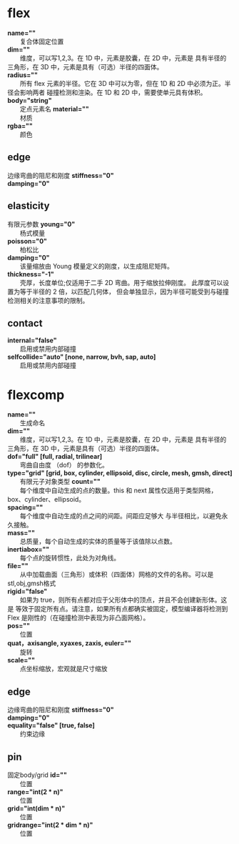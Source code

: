 # flex
**name=""**        
&emsp;&emsp;复合体固定位置          
**dim=""**        
&emsp;&emsp;维度，可以写1,2,3。在 1D 中，元素是胶囊，在 2D 中，元素是 具有半径的三角形，在 3D 中，元素是具有（可选）半径的四面体。      
**radius=""**        
&emsp;&emsp;所有 flex 元素的半径。它在 3D 中可以为零，但在 1D 和 2D 中必须为正。半径会影响两者 碰撞检测和渲染。在 1D 和 2D 中，需要使单元具有体积。         
**body="string"**        
&emsp;&emsp;定点元素名
**material=""**        
&emsp;&emsp;材质        
**rgba=""**        
&emsp;&emsp;颜色

## edge
边缘弯曲的阻尼和刚度
**stiffness="0"**       
**damping="0"**   

## elasticity
有限元参数
**young="0"**        
&emsp;&emsp;杨式模量        
**poisson="0"**        
&emsp;&emsp;柏松比        
**damping="0"**        
&emsp;&emsp;该量缩放由 Young 模量定义的刚度，以生成阻尼矩阵。           
**thickness="-1"**        
&emsp;&emsp;壳厚，长度单位;仅适用于二手 2D 弯曲。用于缩放拉伸刚度。 此厚度可以设置为等于半径的 2 倍，以匹配几何体， 但会单独显示，因为半径可能受到与碰撞检测相关的注意事项的限制。  

## contact
**internal="false"**        
&emsp;&emsp;启用或禁用内部碰撞        
**selfcollide="auto" [none, narrow, bvh, sap, auto]**        
&emsp;&emsp;启用或禁用内部碰撞

# flexcomp
**name=""**        
&emsp;&emsp;生成命名          
**dim=""**        
&emsp;&emsp;维度，可以写1,2,3。在 1D 中，元素是胶囊，在 2D 中，元素是 具有半径的三角形，在 3D 中，元素是具有（可选）半径的四面体。  
**dof="full" [full, radial, trilinear]**        
&emsp;&emsp;弯曲自由度 （dof） 的参数化。       
**type="grid" [grid, box, cylinder, ellipsoid, disc, circle, mesh, gmsh, direct]**        
&emsp;&emsp;有限元子对象类型
**count=""**        
&emsp;&emsp;每个维度中自动生成的点的数量。this 和 next 属性仅适用于类型网格， box、cylinder、ellipsoid。         
**spacing=""**        
&emsp;&emsp;每个维度中自动生成的点之间的间距。间距应足够大 与半径相比，以避免永久接触。          
**mass=""**        
&emsp;&emsp;总质量，每个自动生成的实体的质量等于该值除以点数。           
**inertiabox=""**        
&emsp;&emsp;每个点的旋转惯性，此处为对角线。         
**file=""**        
&emsp;&emsp;从中加载曲面（三角形）或体积（四面体）网格的文件的名称。可以是stl,obj,gmsh格式      
**rigid="false"**        
&emsp;&emsp;如果为 true，则所有点都对应于父形体中的顶点，并且不会创建新形体。这是 等效于固定所有点。请注意，如果所有点都确实被固定，模型编译器将检测到 Flex 是刚性的（在碰撞检测中表现为非凸面网格）。           
**pos=""**        
&emsp;&emsp;位置          
**quat，axisangle, xyaxes, zaxis, euler=""**        
&emsp;&emsp;旋转             
**scale=""**        
&emsp;&emsp;点坐标缩放，宏观就是尺寸缩放       

## edge
边缘弯曲的阻尼和刚度
**stiffness="0"**       
**damping="0"**  
**equality="false"  [true, false]**  
&emsp;&emsp;约束边缘    

## pin
固定body/grid
**id=""**        
&emsp;&emsp;位置        
**range="int(2 * n)"**        
&emsp;&emsp;位置        
**grid="int(dim * n)"**        
&emsp;&emsp;位置        
**gridrange="int(2 * dim * n)"**        
&emsp;&emsp;位置        